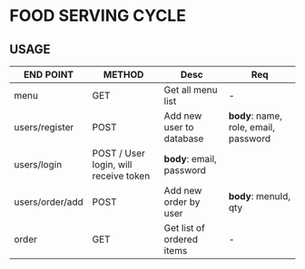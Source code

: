 # FOOD SERVING CYCLE

## USAGE

END POINT  |  METHOD  |  Desc  |  Req
-----------|----------|--------|-------
menu  |  GET  |  Get all menu list  |  -
users/register  |  POST  |  Add new user to database  |  **body**: name, role, email, password
users/login  |  POST  / User login, will receive token  |  **body**: email, password
users/order/add  |  POST  |  Add new order by user  |  **body**: menuId, qty
order  |  GET  |  Get list of ordered items  |  -